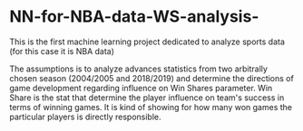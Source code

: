# NN-for-NBA-data-WS-analysis-

This is the first machine learning project dedicated to analyze sports data (for this case it is NBA data) 

The assumptions is to analyze advances statistics from two arbitrally chosen season (2004/2005 and 2018/2019) 
and determine the directions of game development regarding influence on Win Shares parameter.
Win Share is the stat that determine the player influence on team's success in terms of winning games. It is kind of 
showing for how many won games the particular players is directly responsible. 
